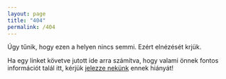 ```yaml
---
layout: page
title: "404"
permalink: /404
---
```


Úgy tűnik, hogy ezen a helyen nincs semmi.
Ezért elnézését krjük.

Ha egy linket követve jutott ide arra számítva, hogy valami önnek fontos információt talál itt, kérjük <a href="mailto:{{ site.email }}?subject=talaj-info.hu%20404">jelezze nekünk</a> ennek hiányát!
